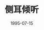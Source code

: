 ---
layout: page
title: 侧耳倾听
description: >
   一点儿印象也没有了的宫崎骏古董代表作之一。
category: 电影
img: assets/img/movie/before2020/侧耳倾听.webp
star: 3
date: 1995-07-15
---